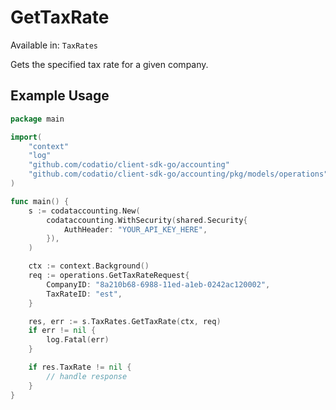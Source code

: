 # GetTaxRate
Available in: `TaxRates`

Gets the specified tax rate for a given company.

## Example Usage
```go
package main

import(
	"context"
	"log"
	"github.com/codatio/client-sdk-go/accounting"
	"github.com/codatio/client-sdk-go/accounting/pkg/models/operations"
)

func main() {
    s := codataccounting.New(
        codataccounting.WithSecurity(shared.Security{
            AuthHeader: "YOUR_API_KEY_HERE",
        }),
    )

    ctx := context.Background()    
    req := operations.GetTaxRateRequest{
        CompanyID: "8a210b68-6988-11ed-a1eb-0242ac120002",
        TaxRateID: "est",
    }

    res, err := s.TaxRates.GetTaxRate(ctx, req)
    if err != nil {
        log.Fatal(err)
    }

    if res.TaxRate != nil {
        // handle response
    }
}
```